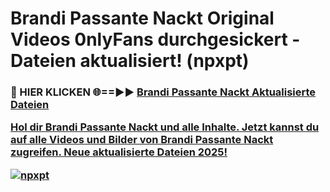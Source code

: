 # Brandi Passante Nackt Original Videos 0nlyFans durchgesickert - Dateien aktualisiert! (npxpt)

<h3>🔴 HIER KLICKEN 🌐==►► <a href="https://tinyurl.com/h6vf6nb8" rel="nofollow">Brandi Passante Nackt Aktualisierte Dateien

Hol dir Brandi Passante Nackt und alle Inhalte. Jetzt kannst du auf alle Videos und Bilder von Brandi Passante Nackt zugreifen. Neue aktualisierte Dateien 2025!

[![npxpt](https://i.imgur.com/sD4kR3V.gif)](https://tinyurl.com/h6vf6nb8)
